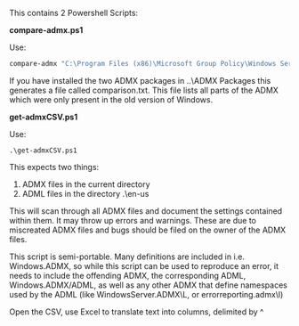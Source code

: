 This contains 2 Powershell Scripts:

**compare-admx.ps1**

Use: 
``` .\compare-admx.ps1
compare-admx "C:\Program Files (x86)\Microsoft Group Policy\Windows Server 2012\PolicyDefinitions" "C:\Program Files (x86)\Microsoft Group Policy\Windows 8.1-Windows Server 2012 R2\PolicyDefinitions" | out-file comparison.txt
```
If you have installed the two ADMX packages in ..\ADMX Packages
this generates a file called comparison.txt. This file lists all parts of the ADMX which were only present in the old version of Windows.



**get-admxCSV.ps1**

Use:

` .\get-admxCSV.ps1 `

This expects two things:
1) ADMX files in the current directory
2) ADML files in the directory .\en-us

This will scan through all ADMX files and document the settings contained within them. 
It may throw up errors and warnings. These are due to miscreated ADMX files and bugs should be filed on the owner of the ADMX files.

This script is semi-portable. Many definitions are included in i.e. Windows.ADMX, so while this script can be used to reproduce an error, it
needs to include the offending ADMX, the corresponding ADML, Windows.ADMX/ADML, as well as any other ADMX that define namespaces used by the ADML
 (like WindowsServer.ADMX\L, or errorreporting.admx\l)

Open the CSV, use Excel to translate text into columns, delimited by ^
